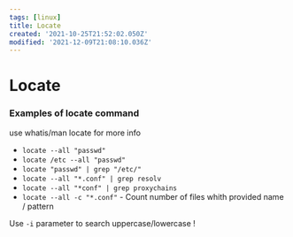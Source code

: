 ```yaml
---
tags: [linux]
title: Locate
created: '2021-10-25T21:52:02.050Z'
modified: '2021-12-09T21:08:10.036Z'
---
```


# Locate
### Examples of locate command
use whatis/man locate for more info

- `locate --all "passwd"`
- `locate /etc --all "passwd"`
- `locate "passwd" | grep "/etc/"`
- `locate --all "*.conf" | grep resolv`
- `locate --all "*conf" | grep proxychains` 
- `locate --all -c "*.conf"` -  Count number of files whith provided name / pattern

Use `-i` parameter to search uppercase/lowercase !
